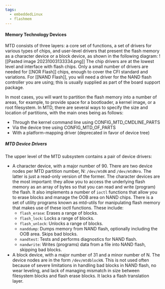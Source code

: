 ```yaml
---
tags:
  - embeddedLinux
  - flashmem
---
```

#### Memory Technology Devices
MTD consists of three layers: a core set of functions, a set of drivers for various types of chips, and user-level drivers that present the flash memory as a character device or a block device, as shown in the following diagram:
![[Pasted image 20231003133334.png]]
The chip drivers are at the lowest level and interface with flash chips. Only a small number of drivers are needed for [[NOR Flash]] chips, enough to cover the CFI standard and variations. For [[NAND Flash]], you will need a driver for the NAND flash controller you are using; this is usually supplied as part of the board support package.

In most cases, you will want to partition the flash memory into a number of areas, for example, to provide space for a bootloader, a kernel image, or a root filesystem. In MTD, there are several ways to specify the size and location of partitions, with the main ones being as follows: 
- Through the kernel command line using CONFIG_MTD_CMDLINE_PARTS 
- Via the device tree using CONFIG_MTD_OF_PARTS 
- With a platform-mapping driver (deprecated in favor of device tree)
##### MTD Device Drivers
The upper level of the MTD subsystem contains a pair of device drivers: 
- A character device, with a major number of 90. There are two device nodes per MTD partition number, N: `/dev/mtdN` and `/dev/mtdNro`. The latter is just a read-only version of the former. The character devices are the most important: they allow you to access the underlying flash memory as an array of bytes so that you can read and write (program) the flash. It also implements a number of `ioctl` functions that allow you to erase blocks and manage the OOB area on NAND chips. There is a set of utility programs known as mtd-utils for manipulating flash memory that makes use of these ioctl functions. These include:
	- `flash_erase`: Erases a range of blocks.  
	- `flash_lock`: Locks a range of blocks. 
	- `flash_unlock`: Unlocks a range of blocks.  
	- `nanddump`: Dumps memory from NAND flash, optionally including the OOB area. Skips bad blocks. 
	- `nandtest`: Tests and performs diagnostics for NAND flash. 
	- `nandwrite`: Writes (programs) data from a file into NAND flash, skipping bad blocks.
- A block device, with a major number of 31 and a minor number of N. The device nodes are in the form `/dev/mtdblockN`. This is not used often because of severe limitations in handling bad blocks in NAND flash, no wear leveling, and lack of managing mismatch in size between filesystem blocks and flash erase blocks. It lacks a flash translation layer.